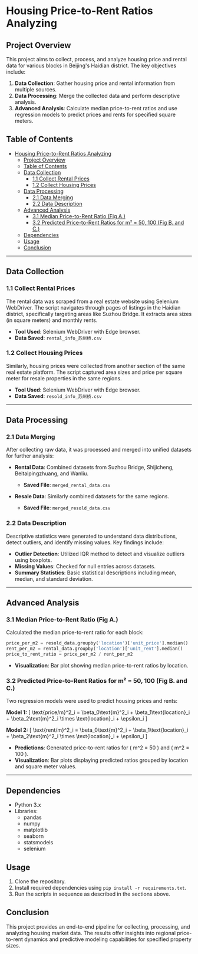 # Housing Price-to-Rent Ratios Analyzing 

## Project Overview

This project aims to collect, process, and analyze housing price and rental data for various blocks in Beijing's Haidian district. The key objectives include:

1. **Data Collection**: Gather housing price and rental information from multiple sources.
2. **Data Processing**: Merge the collected data and perform descriptive analysis.
3. **Advanced Analysis**: Calculate median price-to-rent ratios and use regression models to predict prices and rents for specified square meters.

## Table of Contents

- [Housing Price-to-Rent Ratios Analyzing](#housing-price-to-rent-ratios-analyzing)
  - [Project Overview](#project-overview)
  - [Table of Contents](#table-of-contents)
  - [Data Collection](#data-collection)
    - [1.1 Collect Rental Prices](#11-collect-rental-prices)
    - [1.2 Collect Housing Prices](#12-collect-housing-prices)
  - [Data Processing](#data-processing)
    - [2.1 Data Merging](#21-data-merging)
    - [2.2 Data Description](#22-data-description)
  - [Advanced Analysis](#advanced-analysis)
    - [3.1 Median Price-to-Rent Ratio (Fig A.)](#31-median-price-to-rent-ratio-fig-a)
    - [3.2 Predicted Price-to-Rent Ratios for m² = 50, 100 (Fig B. and C.)](#32-predicted-price-to-rent-ratios-for-m--50-100-fig-b-and-c)
  - [Dependencies](#dependencies)
  - [Usage](#usage)
  - [Conclusion](#conclusion)

---

## Data Collection

### 1.1 Collect Rental Prices

The rental data was scraped from a real estate website using Selenium WebDriver. The script navigates through pages of listings in the Haidian district, specifically targeting areas like Suzhou Bridge. It extracts area sizes (in square meters) and monthly rents.

- **Tool Used**: Selenium WebDriver with Edge browser.
- **Data Saved**: `rental_info_苏州桥.csv`

### 1.2 Collect Housing Prices

Similarly, housing prices were collected from another section of the same real estate platform. The script captured area sizes and price per square meter for resale properties in the same regions.

- **Tool Used**: Selenium WebDriver with Edge browser.
- **Data Saved**: `resold_info_苏州桥.csv`

---

## Data Processing

### 2.1 Data Merging

After collecting raw data, it was processed and merged into unified datasets for further analysis:

- **Rental Data**: Combined datasets from Suzhou Bridge, Shijicheng, Beitaipingzhuang, and Wanliu.
  - **Saved File**: `merged_rental_data.csv`
  
- **Resale Data**: Similarly combined datasets for the same regions.
  - **Saved File**: `merged_resold_data.csv`

### 2.2 Data Description

Descriptive statistics were generated to understand data distributions, detect outliers, and identify missing values. Key findings include:

- **Outlier Detection**: Utilized IQR method to detect and visualize outliers using boxplots.
- **Missing Values**: Checked for null entries across datasets.
- **Summary Statistics**: Basic statistical descriptions including mean, median, and standard deviation.

---

## Advanced Analysis

### 3.1 Median Price-to-Rent Ratio (Fig A.)

Calculated the median price-to-rent ratio for each block:

```python
price_per_m2 = resold_data.groupby('location')['unit_price'].median()
rent_per_m2 = rental_data.groupby('location')['unit_rent'].median()
price_to_rent_ratio = price_per_m2 / rent_per_m2
```

- **Visualization**: Bar plot showing median price-to-rent ratios by location.

### 3.2 Predicted Price-to-Rent Ratios for m² = 50, 100 (Fig B. and C.)

Two regression models were used to predict housing prices and rents:

**Model 1:**
\[ \text{price/m}^2_i = \beta_0\text{m}^2_i + \beta_1\text{location}_i + \beta_2\text{m}^2_i \times \text{location}_i + \epsilon_i \]

**Model 2:**
\[ \text{rent/m}^2_i = \beta_0\text{m}^2_i + \beta_1\text{location}_i + \beta_2\text{m}^2_i \times \text{location}_i + \epsilon_i \]

- **Predictions**: Generated price-to-rent ratios for \( m^2 = 50 \) and \( m^2 = 100 \).
- **Visualization**: Bar plots displaying predicted ratios grouped by location and square meter values.

---

## Dependencies

- Python 3.x
- Libraries:
  - pandas
  - numpy
  - matplotlib
  - seaborn
  - statsmodels
  - selenium

## Usage

1. Clone the repository.
2. Install required dependencies using `pip install -r requirements.txt`.
3. Run the scripts in sequence as described in the sections above.

## Conclusion

This project provides an end-to-end pipeline for collecting, processing, and analyzing housing market data. The results offer insights into regional price-to-rent dynamics and predictive modeling capabilities for specified property sizes.